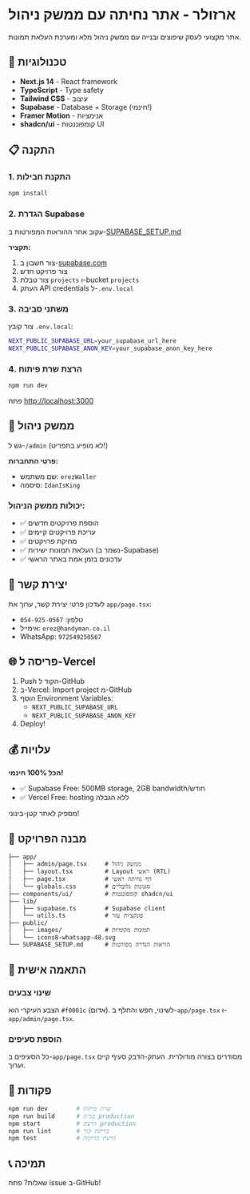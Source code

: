 # ארזולר - אתר נחיתה עם ממשק ניהול

אתר מקצועי לעסק שיפוצים ובנייה עם ממשק ניהול מלא ומערכת העלאת תמונות.

## 🚀 טכנולוגיות

- **Next.js 14** - React framework
- **TypeScript** - Type safety
- **Tailwind CSS** - עיצוב
- **Supabase** - Database + Storage (חינמי!)
- **Framer Motion** - אנימציות
- **shadcn/ui** - קומפוננטות UI

## 📋 התקנה

### 1. התקנת חבילות

```bash
npm install
```

### 2. הגדרת Supabase

עקוב אחר ההוראות המפורטות ב-[SUPABASE_SETUP.md](./SUPABASE_SETUP.md)

**תקציר:**
1. צור חשבון ב-[supabase.com](https://supabase.com)
2. צור פרויקט חדש
3. צור טבלת `projects` ו-bucket `projects`
4. העתק API credentials ל-`.env.local`

### 3. משתני סביבה

צור קובץ `.env.local`:
```bash
NEXT_PUBLIC_SUPABASE_URL=your_supabase_url_here
NEXT_PUBLIC_SUPABASE_ANON_KEY=your_supabase_anon_key_here
```

### 4. הרצת שרת פיתוח

```bash
npm run dev
```

פתח [http://localhost:3000](http://localhost:3000)

## 🔐 ממשק ניהול

גש ל-`/admin` (לא מופיע בתפריט!)

**פרטי התחברות:**
- שם משתמש: `erezWaller`
- סיסמה: `IdanIsKing`

### יכולות ממשק הניהול:
- ✅ הוספת פרויקטים חדשים
- ✅ עריכת פרויקטים קיימים
- ✅ מחיקת פרויקטים
- ✅ העלאת תמונות ישירות (נשמר ב-Supabase)
- ✅ עדכונים בזמן אמת באתר הראשי

## 📱 יצירת קשר

לעדכון פרטי יצירת קשר, ערוך את `app/page.tsx`:
- טלפון: `054-925-0567`
- אימייל: `erez@handyman.co.il`
- WhatsApp: `972549250567`

## 🌐 פריסה ל-Vercel

1. Push הקוד ל-GitHub
2. ב-Vercel: Import project מ-GitHub
3. הוסף Environment Variables:
   - `NEXT_PUBLIC_SUPABASE_URL`
   - `NEXT_PUBLIC_SUPABASE_ANON_KEY`
4. Deploy!

## 💰 עלויות

**הכל 100% חינמי!**
- ✅ Supabase Free: 500MB storage, 2GB bandwidth/חודש
- ✅ Vercel Free: hosting ללא הגבלה

מספיק לאתר קטן-בינוני!

## 📁 מבנה הפרויקט

```
├── app/
│   ├── admin/page.tsx     # ממשק ניהול
│   ├── layout.tsx         # Layout ראשי (RTL)
│   ├── page.tsx           # דף נחיתה ראשי
│   └── globals.css        # סגנונות גלובליים
├── components/ui/         # קומפוננטות shadcn/ui
├── lib/
│   ├── supabase.ts        # Supabase client
│   └── utils.ts           # פונקציות עזר
├── public/
│   ├── images/            # תמונות מקומיות
│   └── icons8-whatsapp-48.svg
└── SUPABASE_SETUP.md      # הוראות הגדרה מפורטות
```

## 🎨 התאמה אישית

### שינוי צבעים
הצבע העיקרי הוא `#f0001c` (אדום). לשינוי, חפש והחלף ב-`app/page.tsx` ו-`app/admin/page.tsx`.

### הוספת סעיפים
כל הסעיפים ב-`app/page.tsx` מסודרים בצורה מודולרית. העתק-הדבק סעיף קיים וערוך.

## 🔧 פקודות

```bash
npm run dev        # שרת פיתוח
npm run build      # בניית production
npm start          # הרצת production
npm run lint       # בדיקת קוד
npm test           # הרצת בדיקות
```

## 📞 תמיכה

שאלות? פתח issue ב-GitHub!
